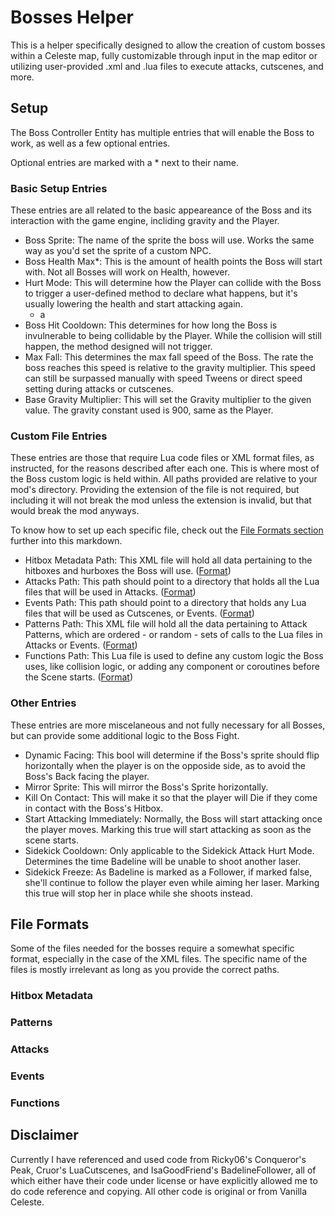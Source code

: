 # Bosses Helper

This is a helper specifically designed to allow the creation of custom bosses within a Celeste map, fully customizable through input in the map editor or utilizing user-provided .xml and .lua files to execute attacks, cutscenes, and more.

## Setup

The Boss Controller Entity has multiple entries that will enable the Boss to work, as well as a few optional entries.

Optional entries are marked with a * next to their name.

### Basic Setup Entries

These entries are all related to the basic appeareance of the Boss and its interaction with the game engine, incliding gravity and the Player.

- Boss Sprite: The name of the sprite the boss will use. Works the same way as you'd set the sprite of a custom NPC.
- Boss Health Max*: This is the amount of health points the Boss will start with. Not all Bosses will work on Health, however.
- Hurt Mode: This will determine how the Player can collide with the Boss to trigger a user-defined method to declare what happens, but it's usually lowering the health and start attacking again.
  - a
- Boss Hit Cooldown: This determines for how long the Boss is invulnerable to being collidable by the Player. While the collision will still happen, the method designed will not trigger.
- Max Fall: This determines the max fall speed of the Boss. The rate the boss reaches this speed is relative to the gravity multiplier. This speed can still be surpassed manually with speed Tweens or direct speed setting during attacks or cutscenes.
- Base Gravity Multiplier: This will set the Gravity multiplier to the given value. The gravity constant used is 900, same as the Player.

### Custom File Entries

These entries are those that require Lua code files or XML format files, as instructed, for the reasons described after each one. This is where most of the Boss custom logic is held within. All paths provided are relative to your mod's directory. Providing the extension of the file is not required, but including it will not break the mod unless the extension is invalid, but that would break the mod anyways.

To know how to set up each specific file, check out the [File Formats section](#file-formats) further into this markdown.

- Hitbox Metadata Path: This XML file will hold all data pertaining to the hitboxes and hurboxes the Boss will use. ([Format](#hitbox-metadata))
- Attacks Path: This path should point to a directory that holds all the Lua files that will be used in Attacks. ([Format](#attacks))
- Events Path: This path should point to a directory that holds any Lua files that will be used as Cutscenes, or Events. ([Format](#events))
- Patterns Path: This XML file will hold all the data pertaining to Attack Patterns, which are ordered - or random - sets of calls to the Lua files in Attacks or Events. ([Format](#events))
- Functions Path: This Lua file is used to define any custom logic the Boss uses, like collision logic, or adding any component or coroutines before the Scene starts. ([Format](#functions))

### Other Entries

These entries are more miscelaneous and not fully necessary for all Bosses, but can provide some additional logic to the Boss Fight.

- Dynamic Facing: This bool will determine if the Boss's sprite should flip horizontally when the player is on the opposide side, as to avoid the Boss's Back facing the player.
- Mirror Sprite: This will mirror the Boss's Sprite horizontally.
- Kill On Contact: This will make it so that the player will Die if they come in contact with the Boss's Hitbox.
- Start Attacking Immediately: Normally, the Boss will start attacking once the player moves. Marking this true will start attacking as soon as the scene starts.
- Sidekick Cooldown: Only applicable to the Sidekick Attack Hurt Mode. Determines the time Badeline will be unable to shoot another laser.
- Sidekick Freeze: As Badeline is marked as a Follower, if marked false, she'll continue to follow the player even while aiming her laser. Marking this true will stop her in place while she shoots instead.

## File Formats

Some of the files needed for the bosses require a somewhat specific format, especially in the case of the XML files. The specific name of the files is mostly irrelevant as long as you provide the correct paths.

### Hitbox Metadata

### Patterns

### Attacks

### Events

### Functions

## Disclaimer

Currently I have referenced and used code from Ricky06's Conqueror's Peak, Cruor's LuaCutscenes, and IsaGoodFriend's BadelineFollower, all of which either have their code under license or have explicitly allowed me to do code reference and copying. All other code is original or from Vanilla Celeste.
